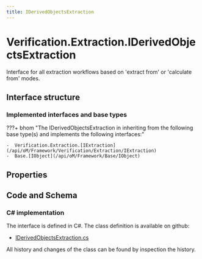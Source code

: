 ```yaml
---
title: IDerivedObjectsExtraction
---
```


# Verification.Extraction.IDerivedObjectsExtraction

Interface for all extraction workflows based on 'extract from' or 'calculate from' modes.

## Interface structure

### Implemented interfaces and base types

???+ bhom "The IDerivedObjectsExtraction in inheriting from the following base type(s) and implements the following interfaces:"

    -  Verification.Extraction.[IExtraction](/api/oM/Framework/Verification/Extraction/IExtraction)
    -  Base.[IObject](/api/oM/Framework/Base/IObject)


## Properties

## Code and Schema

### C# implementation

The interface is defined in C#. The class definition is available on github:

- [IDerivedObjectsExtraction.cs](https://github.com/BHoM/BHoM/blob/develop/Verification_oM/Extraction/Interfaces/IDerivedObjectsExtraction.cs)

All history and changes of the class can be found by inspection the history.
